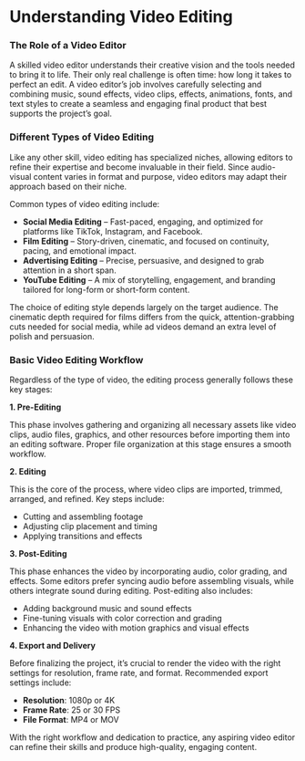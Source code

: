 # Understanding Video Editing

### The Role of a Video Editor

A skilled video editor understands their creative vision and the tools needed to bring it to life. Their only real challenge is often time: how long it takes to perfect an edit. A video editor’s job involves carefully selecting and combining music, sound effects, video clips, effects, animations, fonts, and text styles to create a seamless and engaging final product that best supports the project’s goal.

### Different Types of Video Editing

Like any other skill, video editing has specialized niches, allowing editors to refine their expertise and become invaluable in their field. Since audio-visual content varies in format and purpose, video editors may adapt their approach based on their niche.

Common types of video editing include:

* **Social Media Editing** – Fast-paced, engaging, and optimized for platforms like TikTok, Instagram, and Facebook.
* **Film Editing** – Story-driven, cinematic, and focused on continuity, pacing, and emotional impact.
* **Advertising Editing** – Precise, persuasive, and designed to grab attention in a short span.
* **YouTube Editing** – A mix of storytelling, engagement, and branding tailored for long-form or short-form content.

The choice of editing style depends largely on the target audience. The cinematic depth required for films differs from the quick, attention-grabbing cuts needed for social media, while ad videos demand an extra level of polish and persuasion.



### Basic Video Editing Workflow

Regardless of the type of video, the editing process generally follows these key stages:

**1. Pre-Editing**

This phase involves gathering and organizing all necessary assets like video clips, audio files, graphics, and other resources before importing them into an editing software. Proper file organization at this stage ensures a smooth workflow.

**2. Editing**

This is the core of the process, where video clips are imported, trimmed, arranged, and refined. Key steps include:

* Cutting and assembling footage
* Adjusting clip placement and timing
* Applying transitions and effects

**3. Post-Editing**

This phase enhances the video by incorporating audio, color grading, and effects. Some editors prefer syncing audio before assembling visuals, while others integrate sound during editing. Post-editing also includes:

* Adding background music and sound effects
* Fine-tuning visuals with color correction and grading
* Enhancing the video with motion graphics and visual effects

**4. Export and Delivery**

Before finalizing the project, it’s crucial to render the video with the right settings for resolution, frame rate, and format. Recommended export settings include:

* **Resolution**: 1080p or 4K
* **Frame Rate**: 25 or 30 FPS
* **File Format**: MP4 or MOV

With the right workflow and dedication to practice, any aspiring video editor can refine their skills and produce high-quality, engaging content.
